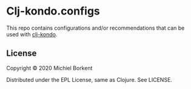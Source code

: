 # Clj-kondo.configs

This repo contains configurations and/or recommendations that can be used with
[clj-kondo](https://github.com/borkdude/clj-kondo/).

## License

Copyright © 2020 Michiel Borkent

Distributed under the EPL License, same as Clojure. See LICENSE.
